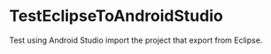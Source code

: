 # TestEclipseToAndroidStudio
Test using Android Studio import the project that export from Eclipse.
